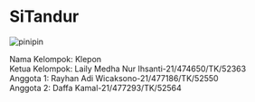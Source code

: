 # SiTandur
<img src="https://i.ytimg.com/vi/PTQwtV0wv2U/maxresdefault.jpg" alt="pinipin" title="Tanam Tanam" />


Nama Kelompok: Klepon <br>
Ketua Kelompok: Laily Medha Nur Ihsanti-21/474650/TK/52363<br>
Anggota 1: Rayhan Adi Wicaksono-21/477186/TK/52550<br>
Anggota 2: Daffa Kamal-21/477293/TK/52564<br>
 
